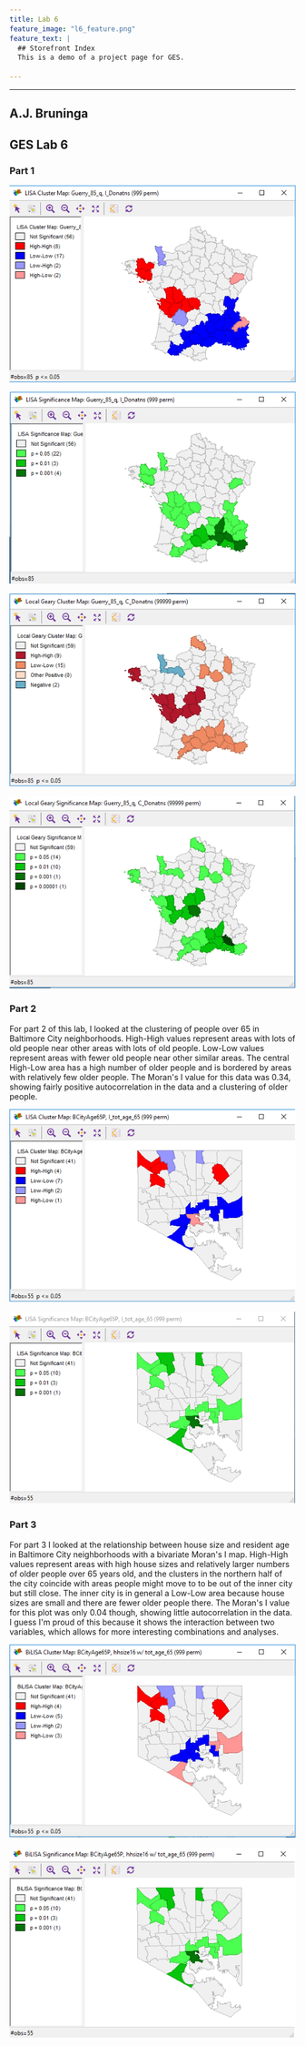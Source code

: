 ```yaml
---
title: Lab 6
feature_image: "l6_feature.png"
feature_text: |
  ## Storefront Index
  This is a demo of a project page for GES.
  
---
```



---
A.J. Bruninga
---
GES Lab 6
---



### Part 1

![Alt Text](https://github.com/ajbruninga/ajbruninga.github.io/blob/master/bruninga_lab_6/p1_donatns_cluster.png)

![Alt Text](https://github.com/ajbruninga/ajbruninga.github.io/blob/master/bruninga_lab_6/p1_donatns_sig.png)

![Alt Text](https://github.com/ajbruninga/ajbruninga.github.io/blob/master/bruninga_lab_6/p1_donatns_localG.png)

![Alt Text](https://github.com/ajbruninga/ajbruninga.github.io/blob/master/bruninga_lab_6/p1_donatns_localG_sig.png)



### Part 2

For part 2 of this lab, I looked at the clustering of people over 65 in Baltimore City neighborhoods. High-High values represent areas with lots of old people near other areas with lots of old people. Low-Low values represent areas with fewer old people near other similar areas. The central High-Low area has a high number of older people and is bordered by areas with relatively few older people. The Moran's I value for this data was 0.34, showing fairly positive autocorrelation in the data and a clustering of older people.

![Alt Text](https://github.com/ajbruninga/ajbruninga.github.io/blob/master/bruninga_lab_6/p2_cluster.png)

![Alt Text](https://github.com/ajbruninga/ajbruninga.github.io/blob/master/bruninga_lab_6/p2_sig.png)



### Part 3

For part 3 I looked at the relationship between house size and resident age in Baltimore City neighborhoods with a bivariate Moran's I map. High-High values represent areas with high house sizes and relatively larger numbers of older people over 65 years old, and the clusters in the northern half of the city coincide with areas people might move to to be out of the inner city but still close. The inner city is in general a Low-Low area because house sizes are small and there are fewer older people there. The Moran's I value for this plot was only 0.04 though, showing little autocorrelation in the data. I guess I'm proud of this because it shows the interaction between two variables, which allows for more interesting combinations and analyses. 

![Alt Text](https://github.com/ajbruninga/ajbruninga.github.io/blob/master/bruninga_lab_6/p3_cluster.png)

![Alt Text](https://github.com/ajbruninga/ajbruninga.github.io/blob/master/bruninga_lab_6/p3_sig.png)
